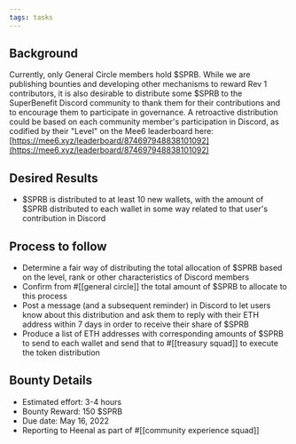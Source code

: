 ```yaml
---
tags: tasks
---
```

## Background
Currently, only General Circle members hold $SPRB. While we are publishing bounties and developing other mechanisms to reward Rev 1 contributors, it is also desirable to distribute some $SPRB to the SuperBenefit Discord community to thank them for their contributions and to encourage them to participate in governance. A retroactive distribution could be based on each community member's participation in Discord, as codified by their "Level" on the Mee6 leaderboard here: [https://mee6.xyz/leaderboard/874697948838101092](https://mee6.xyz/leaderboard/874697948838101092) 
## Desired Results
- $SPRB is distributed to at least 10 new wallets, with the amount of $SPRB distributed to each wallet in some way related to that user's contribution in Discord

## Process to follow
- Determine a fair way of distributing the total allocation of $SPRB based on the level, rank or other characteristics of Discord members
- Confirm from #[[general circle]] the total amount of $SPRB to allocate to this process
- Post a message (and a subsequent reminder) in Discord to let users know about this distribution and ask them to reply with their ETH address within 7 days in order to receive their share of $SPRB
- Produce a list of ETH addresses with corresponding amounts of $SPRB to send to each wallet and send that to #[[treasury squad]] to execute the token distribution

## Bounty Details
- Estimated effort: 3-4 hours
- Bounty Reward: 150 $SPRB
- Due date: May 16, 2022
- Reporting to Heenal as part of #[[community experience squad]] 
